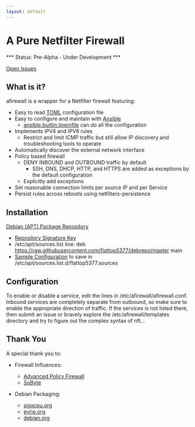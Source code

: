 ```yaml
---
layout: default
---
```


# A Pure Netfilter Firewall

*** Status: Pre-Alpha - Under Development ***

[Open Issues](https://github.com/flattop5377/afirewall/issues)

## What is it?

afirewall is a wrapper for a Netfilter firewall featuring:
  * Easy to read [TOML](https://toml.io/en/) configuration file
  * Easy to configure and maintain with [Ansible](https://ansible.com)
    * [ansible.builtin.lineinfile](https://docs.ansible.com/ansible/latest/collections/ansible/builtin/lineinfile_module.html) can do all the configuration
  * Implements IPV4 and IPV6 rules
    * Restrict and limit ICMP traffic but still allow IP discovery and troubleshooting tools to operate
  * Automatically discover the external network interface
  * Policy based firewall
    * DENY INBOUND and OUTBOUND traffic by default
      * SSH, DNS, DHCP, HTTP, and HTTPS are added as exceptions by the default configuration
    * Explicitly add exceptions
  * Set reasonable connection limits per source IP and per Service
  * Persist rules across reboots using netfilters-persistence

## Installation

[Debian (APT) Package Repository](https://wiki.debian.org/DebianRepository)
  * [Repository Signature Key](https://raw.githubusercontent.com/flattop5377/debrepo/refs/heads/master/conf/flattop5377.public.asc)
  * /etc/apt/sources.list line: deb https://raw.githubusercontent.com/flattop5377/debrepo/master main
  * [Sample Configuration](https://raw.githubusercontent.com/flattop5377/debrepo/refs/heads/master/conf/flattop5377.sources) to save in /etc/apt/sources.list.d/flattop5377.sources

## Configuration

To enable or disable a service, edit the lines in /etc/afirewall/afirewall.conf. Inbound services are completely separate from outbound, so make sure to enable the appropriate direction of traffic. If the services is not listed there, then submit an issue or bravely explore the /etc/afirewall/templates directory and try to figure out the complex syntax of nft...

## Thank You

A special thank you to:
  * Firewall Influences:
    * [Advanced Policy Firewall](https://www.rfxn.com/projects/advanced-policy-firewall/)
    * [SoByte](https://www.sobyte.net/post/2022-04/understanding-netfilter-and-iptables/)

  * Debian Packaging:
    * [sigxcpu.org](https://honk.sigxcpu.org/piki/development/debian_packages_in_git/)
    * [eyrie.org](https://www.eyrie.org/~eagle/notes/debian/git.html)
    * [debian.org](https://www.debian.org/doc/manuals/debmake-doc/index.en.html)


